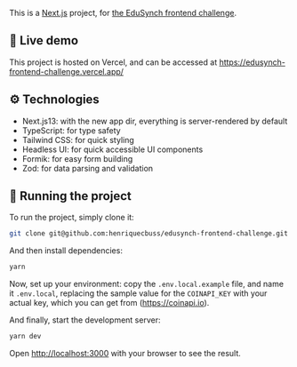 This is a [Next.js](https://nextjs.org/) project, for [the EduSynch frontend challenge](https://github.com/edusynch/frontend-challenge).

## 📄 Live demo

This project is hosted on Vercel, and can be accessed at https://edusynch-frontend-challenge.vercel.app/

## ⚙️ Technologies

- Next.js13: with the new app dir, everything is server-rendered by default
- TypeScript: for type safety
- Tailwind CSS: for quick styling
- Headless UI: for quick accessible UI components
- Formik: for easy form building
- Zod: for data parsing and validation

## 🚀 Running the project

To run the project, simply clone it:

```bash
git clone git@github.com:henriquecbuss/edusynch-frontend-challenge.git
```

And then install dependencies:

```bash
yarn
```

Now, set up your environment: copy the `.env.local.example` file, and name it `.env.local`, replacing the sample value for the `COINAPI_KEY` with your actual key, which you can get from (https://coinapi.io).

And finally, start the development server:

```bash
yarn dev
```

Open [http://localhost:3000](http://localhost:3000) with your browser to see the result.
